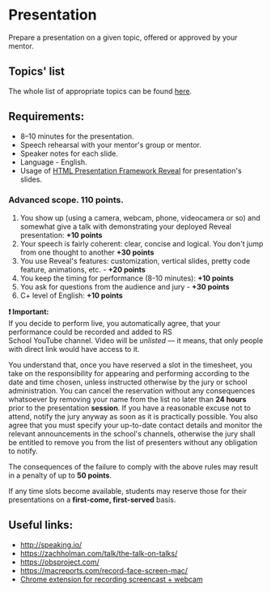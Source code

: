 # Presentation

Prepare a presentation on a given topic, offered or approved by your mentor.

## Topics' list

The whole list of appropriate topics can be found [here](presentation-topics.md).

## Requirements:

- 8–10 minutes for the presentation.
- Speech rehearsal with your mentor's group or mentor.
- Speaker notes for each slide.
- Language - English.
- Usage of [HTML Presentation Framework Reveal](https://github.com/hakimel/reveal.js/) for presentation's slides.

### Advanced scope. 110 points.

1. You show up (using a camera, webcam, phone, videocamera or so) and somewhat give a talk with demonstrating your deployed
   Reveal presentation: **+10 points**
2. Your speech is fairly coherent: clear, concise and logical. You don't jump from one thought to another **+30 points**
3. You use Reveal's features: customization, vertical slides, pretty code feature, animations, etc. - **+20 points**
4. You keep the timing for performance (8-10 minutes): **+10 points**
5. You ask for questions from the audience and jury - **+30 points**
6. C+ level of English: **+10 points**

**❗️ Important:**  
If you decide to perform live, you automatically agree, that your performance could be recorded and added to RS  
School YouTube channel. Video will be _unlisted_ — it means, that only people with direct link would have access to it.

You understand that, once you have reserved a slot in the timesheet, you take on the responsibility for appearing and performing according to the date and time chosen, unless instructed otherwise by the jury or school administration. You can cancel the reservation without any consequences whatsoever by removing your name from the list no later than **24 hours** prior to the presentation **session**. If you have a reasonable excuse not to attend, notify the jury anyway as soon as it is practically possible. You also agree that you must specify your up-to-date contact details and monitor the relevant announcements in the school's channels, otherwise the jury shall be entitled to remove you from the list of presenters without any obligation to notify.

The consequences of the failure to comply with the above rules may result in a penalty of up to **50 points**.

If any time slots become available, students may reserve those for their presentations on a **first-come, first-served** basis.

## Useful links:

- http://speaking.io/
- https://zachholman.com/talk/the-talk-on-talks/
- https://obsproject.com/
- https://macreports.com/record-face-screen-mac/
- [Chrome extension for recording screencast + webcam](https://chrome.google.com/webstore/detail/loom-for-chrome/liecbddmkiiihnedobmlmillhodjkdmb)
